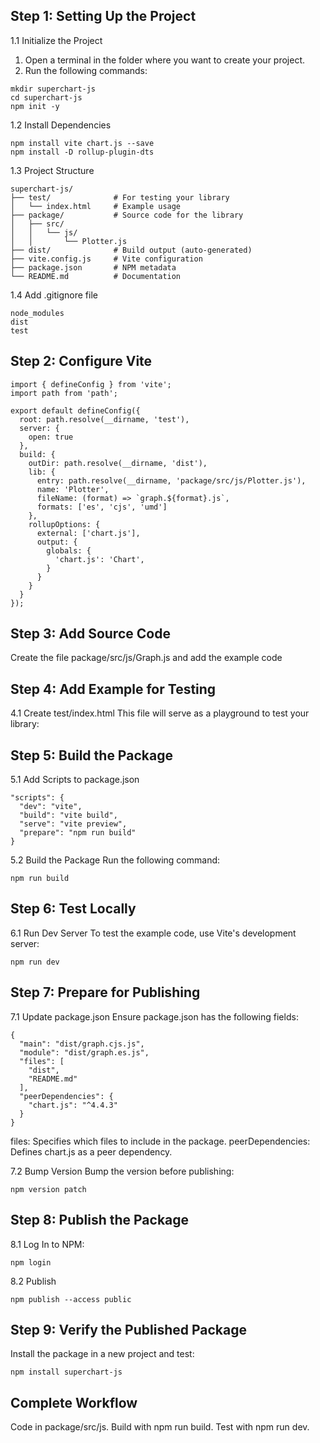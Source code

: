 ## Step 1: Setting Up the Project

1.1 Initialize the Project
1. Open a terminal in the folder where you want to create your project.
2. Run the following commands:
```
mkdir superchart-js
cd superchart-js
npm init -y
```

1.2 Install Dependencies
```
npm install vite chart.js --save
npm install -D rollup-plugin-dts
```

1.3 Project Structure
```
superchart-js/
├── test/              # For testing your library
│   └── index.html     # Example usage
├── package/           # Source code for the library
│   ├── src/
│   │   └── js/
│   │       └── Plotter.js
├── dist/              # Build output (auto-generated)
├── vite.config.js     # Vite configuration
├── package.json       # NPM metadata
└── README.md          # Documentation
```

1.4 Add .gitignore file
```
node_modules
dist
test
```

## Step 2: Configure Vite
```
import { defineConfig } from 'vite';
import path from 'path';

export default defineConfig({
  root: path.resolve(__dirname, 'test'),
  server: {
    open: true
  },
  build: {
    outDir: path.resolve(__dirname, 'dist'),
    lib: {
      entry: path.resolve(__dirname, 'package/src/js/Plotter.js'),
      name: 'Plotter',
      fileName: (format) => `graph.${format}.js`,
      formats: ['es', 'cjs', 'umd']
    },
    rollupOptions: {
      external: ['chart.js'],
      output: {
        globals: {
          'chart.js': 'Chart',
        }
      }
    }
  }
});

```
## Step 3: Add Source Code
Create the file package/src/js/Graph.js and add the example code

## Step 4: Add Example for Testing
4.1 Create test/index.html
This file will serve as a playground to test your library:

## Step 5: Build the Package
5.1 Add Scripts to package.json

```
"scripts": {
  "dev": "vite",
  "build": "vite build",
  "serve": "vite preview",
  "prepare": "npm run build"
}
```

5.2 Build the Package
Run the following command:
```
npm run build
```

## Step 6: Test Locally
6.1 Run Dev Server
To test the example code, use Vite's development server:
```
npm run dev
```

## Step 7: Prepare for Publishing
7.1 Update package.json
Ensure package.json has the following fields:
```
{
  "main": "dist/graph.cjs.js",
  "module": "dist/graph.es.js",
  "files": [
    "dist",
    "README.md"
  ],
  "peerDependencies": {
    "chart.js": "^4.4.3"
  }
}
```

files: Specifies which files to include in the package.
peerDependencies: Defines chart.js as a peer dependency.

7.2 Bump Version
Bump the version before publishing:
```
npm version patch
```

## Step 8: Publish the Package
8.1 Log In to NPM:
```
npm login
```

8.2 Publish
```
npm publish --access public
```

## Step 9: Verify the Published Package
Install the package in a new project and test:
```
npm install superchart-js
```

## Complete Workflow
Code in package/src/js.
Build with npm run build.
Test with npm run dev.
